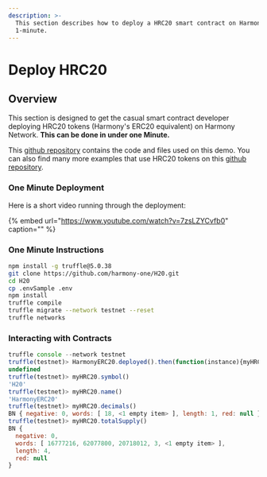 ```yaml
---
description: >-
  This section describes how to deploy a HRC20 smart contract on Harmony in
  1-minute.
---
```


# Deploy HRC20

## Overview

This section is designed to get the casual smart contract developer deploying HRC20 tokens \(Harmony's ERC20 equivalent\) on Harmony Network. **This can be done in under one Minute.**

This [github repository](https://github.com/harmony-one/H2O) contains the code and files used on this demo. You can also find many more examples that use HRC20 tokens on this [github repository](https://github.com/harmony-one/HRC).

### One Minute Deployment

Here is a short video running through the deployment:

{% embed url="https://www.youtube.com/watch?v=7zsLZYCvfb0" caption="" %}

### One Minute Instructions

```bash
npm install -g truffle@5.0.38
git clone https://github.com/harmony-one/H20.git
cd H20
cp .envSample .env
npm install
truffle compile
truffle migrate --network testnet --reset
truffle networks
```

### Interacting with Contracts

```javascript
truffle console --network testnet
truffle(testnet)> HarmonyERC20.deployed().then(function(instance){myHRC20=instance})
undefined
truffle(testnet)> myHRC20.symbol()
'H20'
truffle(testnet)> myHRC20.name()
'HarmonyERC20'
truffle(testnet)> myHRC20.decimals()
BN { negative: 0, words: [ 18, <1 empty item> ], length: 1, red: null }
truffle(testnet)> myHRC20.totalSupply()
BN {
  negative: 0,
  words: [ 16777216, 62077800, 20718012, 3, <1 empty item> ],
  length: 4,
  red: null
}
```

